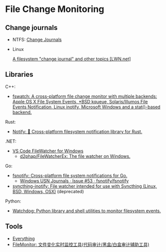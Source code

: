 # File Change Monitoring
## Change journals
- NTFS: [Change Journals](Systems/NTFS/Change%20Journals.md)
- Linux

  [A filesystem "change journal" and other topics [LWN.net]](https://lwn.net/Articles/755277/)

## Libraries
C++:
- [fswatch: A cross-platform file change monitor with multiple backends: Apple OS X File System Events, *BSD kqueue, Solaris/Illumos File Events Notification, Linux inotify, Microsoft Windows and a stat()-based backend.](https://github.com/emcrisostomo/fswatch)

Rust:
- [Notify: 🔭 Cross-platform filesystem notification library for Rust.](https://github.com/notify-rs/notify)

.NET:
- [VS Code FileWatcher for Windows](https://github.com/Microsoft/vscode-filewatcher-windows)
  - [d2phap/FileWatcherEx: The file watcher on Windows.](https://github.com/d2phap/FileWatcherEx)    

Go:
- [fsnotify: Cross-platform file system notifications for Go.](https://github.com/fsnotify/fsnotify)
  - [Windows USN Journals · Issue #53 · fsnotify/fsnotify](https://github.com/fsnotify/fsnotify/issues/53)
- [syncthing-inotify: File watcher intended for use with Syncthing (Linux, BSD, Windows, OSX)](https://github.com/syncthing/syncthing-inotify) (deprecated)

Python:
- [Watchdog: Python library and shell utilities to monitor filesystem events.](https://github.com/gorakhargosh/watchdog)

## Tools
- [Everything](Windows/README.md#everything)
- [FileMonitor: 文件变化实时监控工具(代码审计/黑盒/白盒审计辅助工具)](https://github.com/TheKingOfDuck/FileMonitor)